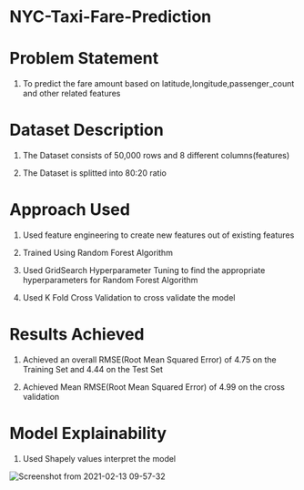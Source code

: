 # NYC-Taxi-Fare-Prediction

# Problem Statement

1. To predict the fare amount based on latitude,longitude,passenger_count and other related features

# Dataset Description
1. The Dataset consists of 50,000 rows and 8 different columns(features)

2. The Dataset is splitted into 80:20 ratio

# Approach Used

1. Used feature engineering to create new features out of existing features

2. Trained Using Random Forest Algorithm

3. Used GridSearch Hyperparameter Tuning to find the appropriate hyperparameters for Random Forest Algorithm

4. Used K Fold Cross Validation to cross validate the model

# Results Achieved

1. Achieved an overall RMSE(Root Mean Squared Error) of 4.75 on the Training Set and 4.44 on the Test Set

2. Achieved Mean RMSE(Root Mean Squared Error) of 4.99 on the cross validation

# Model Explainability

1. Used Shapely values interpret the model

![Screenshot from 2021-02-13 09-57-32](https://user-images.githubusercontent.com/37527532/107841596-283c2980-6de2-11eb-8418-0dc75d555303.png)

